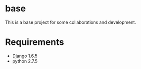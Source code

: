 base
====

This is a base project for some collaborations and development.

Requirements
====
* Django 1.6.5
* python 2.7.5
